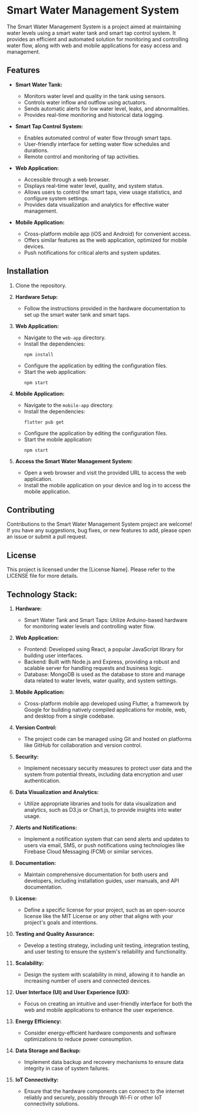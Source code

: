 # Smart Water Management System

The Smart Water Management System is a project aimed at maintaining water levels using a smart water tank and smart tap control system. It provides an efficient and automated solution for monitoring and controlling water flow, along with web and mobile applications for easy access and management.

## Features

- **Smart Water Tank:**
  - Monitors water level and quality in the tank using sensors.
  - Controls water inflow and outflow using actuators.
  - Sends automatic alerts for low water level, leaks, and abnormalities.
  - Provides real-time monitoring and historical data logging.

- **Smart Tap Control System:**
  - Enables automated control of water flow through smart taps.
  - User-friendly interface for setting water flow schedules and durations.
  - Remote control and monitoring of tap activities.

- **Web Application:**
  - Accessible through a web browser.
  - Displays real-time water level, quality, and system status.
  - Allows users to control the smart taps, view usage statistics, and configure system settings.
  - Provides data visualization and analytics for effective water management.

- **Mobile Application:**
  - Cross-platform mobile app (iOS and Android) for convenient access.
  - Offers similar features as the web application, optimized for mobile devices.
  - Push notifications for critical alerts and system updates.

## Installation

1. Clone the repository.

2. **Hardware Setup:**
   - Follow the instructions provided in the hardware documentation to set up the smart water tank and smart taps.

3. **Web Application:**
   - Navigate to the `web-app` directory.
   - Install the dependencies:
     ```
     npm install
     ```
   - Configure the application by editing the configuration files.
   - Start the web application:
     ```
     npm start
     ```

4. **Mobile Application:**
   - Navigate to the `mobile-app` directory.
   - Install the dependencies:
     ```
     flutter pub get
     ```
   - Configure the application by editing the configuration files.
   - Start the mobile application:
     ```
     npm start
     ```

5. **Access the Smart Water Management System:**
   - Open a web browser and visit the provided URL to access the web application.
   - Install the mobile application on your device and log in to access the mobile application.

## Contributing

Contributions to the Smart Water Management System project are welcome! If you have any suggestions, bug fixes, or new features to add, please open an issue or submit a pull request.

## License

This project is licensed under the [License Name]. Please refer to the LICENSE file for more details.

## Technology Stack:

1. **Hardware:**
   - Smart Water Tank and Smart Taps: Utilize Arduino-based hardware for monitoring water levels and controlling water flow.

2. **Web Application:**
   - Frontend: Developed using React, a popular JavaScript library for building user interfaces.
   - Backend: Built with Node.js and Express, providing a robust and scalable server for handling requests and business logic.
   - Database: MongoDB is used as the database to store and manage data related to water levels, water quality, and system settings.

3. **Mobile Application:**
   - Cross-platform mobile app developed using Flutter, a framework by Google for building natively compiled applications for mobile, web, and desktop from a single codebase.

4. **Version Control:**
   - The project code can be managed using Git and hosted on platforms like GitHub for collaboration and version control.

5. **Security:**
   - Implement necessary security measures to protect user data and the system from potential threats, including data encryption and user authentication.

6. **Data Visualization and Analytics:**
   - Utilize appropriate libraries and tools for data visualization and analytics, such as D3.js or Chart.js, to provide insights into water usage.

7. **Alerts and Notifications:**
   - Implement a notification system that can send alerts and updates to users via email, SMS, or push notifications using technologies like Firebase Cloud Messaging (FCM) or similar services.

8. **Documentation:**
   - Maintain comprehensive documentation for both users and developers, including installation guides, user manuals, and API documentation.

9. **License:**
   - Define a specific license for your project, such as an open-source license like the MIT License or any other that aligns with your project's goals and intentions.

10. **Testing and Quality Assurance:**
    - Develop a testing strategy, including unit testing, integration testing, and user testing to ensure the system's reliability and functionality.

11. **Scalability:**
    - Design the system with scalability in mind, allowing it to handle an increasing number of users and connected devices.

12. **User Interface (UI) and User Experience (UX):**
    - Focus on creating an intuitive and user-friendly interface for both the web and mobile applications to enhance the user experience.

13. **Energy Efficiency:**
    - Consider energy-efficient hardware components and software optimizations to reduce power consumption.

14. **Data Storage and Backup:**
    - Implement data backup and recovery mechanisms to ensure data integrity in case of system failures.

15. **IoT Connectivity:**
    - Ensure that the hardware components can connect to the internet reliably and securely, possibly through Wi-Fi or other IoT connectivity solutions.



